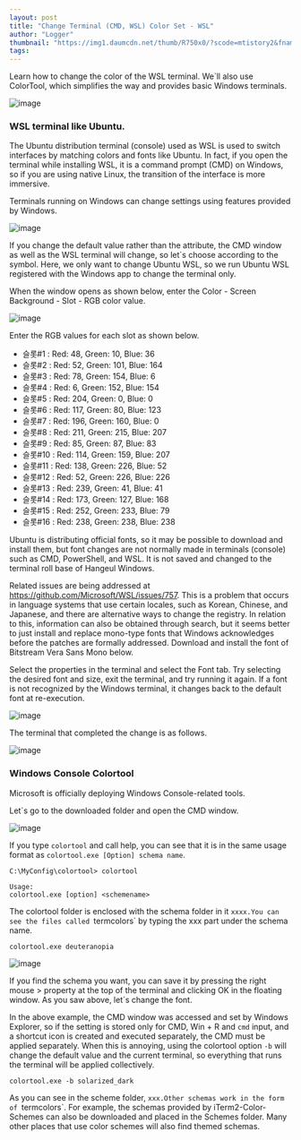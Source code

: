 ```yaml
---
layout: post
title: "Change Terminal (CMD, WSL) Color Set - WSL"
author: "Logger"
thumbnail: "https://img1.daumcdn.net/thumb/R750x0/?scode=mtistory2&fname=https%3A%2F%2Ft1.daumcdn.net%2Fcfile%2Ftistory%2F99159B3E5A8D39B603"
tags: 
---
```



Learn how to change the color of the WSL terminal. We`ll also use ColorTool, which simplifies the way and provides basic Windows terminals.

![image](https://t1.daumcdn.net/cfile/tistory/99159B3E5A8D39B603)

### WSL terminal like Ubuntu.

The Ubuntu distribution terminal (console) used as WSL is used to switch interfaces by matching colors and fonts like Ubuntu. In fact, if you open the terminal while installing WSL, it is a command prompt (CMD) on Windows, so if you are using native Linux, the transition of the interface is more immersive.

Terminals running on Windows can change settings using features provided by Windows.

![image](https://t1.daumcdn.net/cfile/tistory/992FD44C5A8A7E6936)

If you change the default value rather than the attribute, the CMD window as well as the WSL terminal will change, so let`s choose according to the symbol. Here, we only want to change Ubuntu WSL, so we run Ubuntu WSL registered with the Windows app to change the terminal only.

When the window opens as shown below, enter the Color - Screen Background - Slot - RGB color value.

![image](https://t1.daumcdn.net/cfile/tistory/997C17505A8A893A0A)

Enter the RGB values for each slot as shown below.

- 슬롯#1 : Red: 48, Green: 10, Blue: 36
- 슬롯#2 : Red: 52, Green: 101, Blue: 164
- 슬롯#3 : Red: 78, Green: 154, Blue: 6
- 슬롯#4 : Red: 6, Green: 152, Blue: 154
- 슬롯#5 : Red: 204, Green: 0, Blue: 0
- 슬롯#6 : Red: 117, Green: 80, Blue: 123
- 슬롯#7 : Red: 196, Green: 160, Blue: 0
- 슬롯#8 : Red: 211, Green: 215, Blue: 207
- 슬롯#9 : Red: 85, Green: 87, Blue: 83
- 슬롯#10 : Red: 114, Green: 159, Blue: 207
- 슬롯#11 : Red: 138, Green: 226, Blue: 52
- 슬롯#12 : Red: 52, Green: 226, Blue: 226
- 슬롯#13 : Red: 239, Green: 41, Blue: 41
- 슬롯#14 : Red: 173, Green: 127, Blue: 168
- 슬롯#15 : Red: 252, Green: 233, Blue: 79
- 슬롯#16 : Red: 238, Green: 238, Blue: 238

Ubuntu is distributing official fonts, so it may be possible to download and install them, but font changes are not normally made in terminals (console) such as CMD, PowerShell, and WSL. It is not saved and changed to the terminal roll base of Hangeul Windows.

Related issues are being addressed at https://github.com/Microsoft/WSL/issues/757. This is a problem that occurs in language systems that use certain locales, such as Korean, Chinese, and Japanese, and there are alternative ways to change the registry. In relation to this, information can also be obtained through search, but it seems better to just install and replace mono-type fonts that Windows acknowledges before the patches are formally addressed. Download and install the font of Bitstream Vera Sans Mono below.

Select the properties in the terminal and select the Font tab. Try selecting the desired font and size, exit the terminal, and try running it again. If a font is not recognized by the Windows terminal, it changes back to the default font at re-execution.

![image](https://t1.daumcdn.net/cfile/tistory/9914204C5A8A8BD12A)

The terminal that completed the change is as follows.

![image](https://t1.daumcdn.net/cfile/tistory/9973E23B5A8A8E5413)

### Windows Console Colortool

Microsoft is officially deploying Windows Console-related tools.

Let`s go to the downloaded folder and open the CMD window.

![image](https://t1.daumcdn.net/cfile/tistory/9990AF495A8AA76114)

If you type `colortool` and call help, you can see that it is in the same usage format as `colortool.exe [Option] schema name`.

```undefined
C:\MyConfig\colortool> colortool

Usage:
colortool.exe [option] <schemename>

```

The colortool folder is enclosed with the schema folder in it `xxxx.You can see the files called `termcolors` by typing the xxx part under the schema name.

```undefined
colortool.exe deuteranopia
```

![image](https://t1.daumcdn.net/cfile/tistory/995594445A8AB5A315)

If you find the schema you want, you can save it by pressing the right mouse > property at the top of the terminal and clicking OK in the floating window. As you saw above, let`s change the font.

In the above example, the CMD window was accessed and set by Windows Explorer, so if the setting is stored only for CMD, Win + R and `cmd` input, and a shortcut icon is created and executed separately, the CMD must be applied separately. When this is annoying, using the colortool option `-b` will change the default value and the current terminal, so everything that runs the terminal will be applied collectively.

```undefined
colortool.exe -b solarized_dark
```

As you can see in the scheme folder, `xxx.Other schemas work in the form of `termcolors`. For example, the schemas provided by iTerm2-Color-Schemes can also be downloaded and placed in the Schemes folder. Many other places that use color schemes will also find themed schemas.